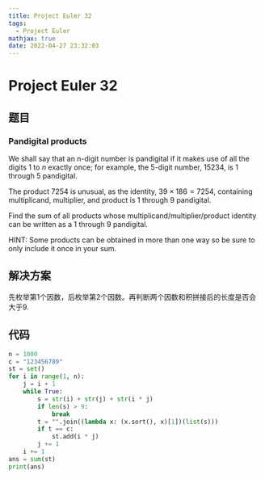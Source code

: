 ```yaml
---
title: Project Euler 32
tags:
  - Project Euler
mathjax: true
date: 2022-04-27 23:32:03
---
```


<escape><!-- more --></escape>

# Project Euler 32

## 题目

### Pandigital products

We shall say that an n-digit number is pandigital if it makes use of all the digits $1$ to $n$ exactly once; for example, the $5$-digit number, $15234$, is $1$ through $5$ pandigital.

The product $7254$ is unusual, as the identity, $39 \times 186 = 7254$, containing multiplicand, multiplier, and product is $1$ through $9$ pandigital.

Find the sum of all products whose multiplicand/multiplier/product identity can be written as a $1$ through $9$ pandigital.

HINT: Some products can be obtained in more than one way so be sure to only include it once in your sum.

## 解决方案

先枚举第$1$个因数，后枚举第$2$个因数。再判断两个因数和积拼接后的长度是否会大于$9$.

## 代码

```py
n = 1000
c = "123456789"
st = set()
for i in range(1, n):
    j = i + 1
    while True:
        s = str(i) + str(j) + str(i * j)
        if len(s) > 9:
            break
        t = "".join((lambda x: (x.sort(), x)[1])(list(s)))
        if t == c:
            st.add(i * j)
        j += 1
    i += 1
ans = sum(st)
print(ans)
```
